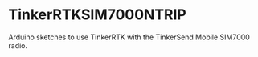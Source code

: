 # TinkerRTKSIM7000NTRIP
Arduino sketches to use TinkerRTK with the TinkerSend Mobile SIM7000 radio.
